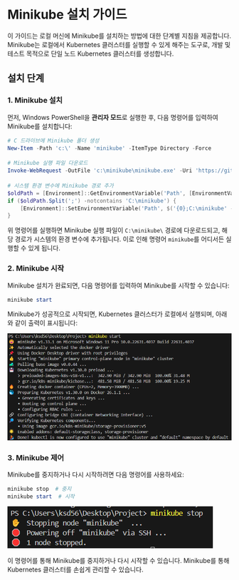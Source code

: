# Minikube 설치 가이드

이 가이드는 로컬 머신에 Minikube를 설치하는 방법에 대한 단계별 지침을 제공합니다. Minikube는 로컬에서 Kubernetes 클러스터를 실행할 수 있게 해주는 도구로, 개발 및 테스트 목적으로 단일 노드 Kubernetes 클러스터를 생성합니다.

## 설치 단계

### 1. Minikube 설치

먼저, Windows PowerShell을 **관리자 모드**로 실행한 후, 다음 명령어를 입력하여 Minikube를 설치합니다:

```powershell
# C 드라이브에 Minikube 폴더 생성
New-Item -Path 'c:\' -Name 'minikube' -ItemType Directory -Force

# Minikube 실행 파일 다운로드
Invoke-WebRequest -OutFile 'c:\minikube\minikube.exe' -Uri 'https://github.com/kubernetes/minikube/releases/latest/download/minikube-windows-amd64.exe' -UseBasicParsing

# 시스템 환경 변수에 Minikube 경로 추가
$oldPath = [Environment]::GetEnvironmentVariable('Path', [EnvironmentVariableTarget]::Machine)
if ($oldPath.Split(';') -notcontains 'C:\minikube') {
    [Environment]::SetEnvironmentVariable('Path', $('{0};C:\minikube' -f $oldPath), [EnvironmentVariableTarget]::Machine)
}
```

위 명령어를 실행하면 Minikube 실행 파일이 `C:\minikube\` 경로에 다운로드되고, 해당 경로가 시스템의 환경 변수에 추가됩니다. 이로 인해 명령어 `minikube`를 어디서든 실행할 수 있게 됩니다.

### 2. Minikube 시작

Minikube 설치가 완료되면, 다음 명령어를 입력하여 Minikube를 시작할 수 있습니다:

```powershell
minikube start
```

Minikube가 성공적으로 시작되면, Kubernetes 클러스터가 로컬에서 실행되며, 아래와 같이 출력이 표시됩니다:

![Minikube 시작 화면](image.png)

### 3. Minikube 제어

Minikube를 중지하거나 다시 시작하려면 다음 명령어를 사용하세요:

```powershell
minikube stop  # 중지
minikube start  # 시작
```
![Minikube 중지 화면](image-1.png)

이 명령어를 통해 Minikube를 중지하거나 다시 시작할 수 있습니다. Minikube를 통해 Kubernetes 클러스터를 손쉽게 관리할 수 있습니다.